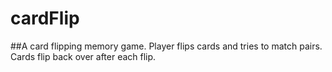 # cardFlip

##A card flipping memory game. Player flips cards and tries to match pairs. Cards flip back over after each flip.